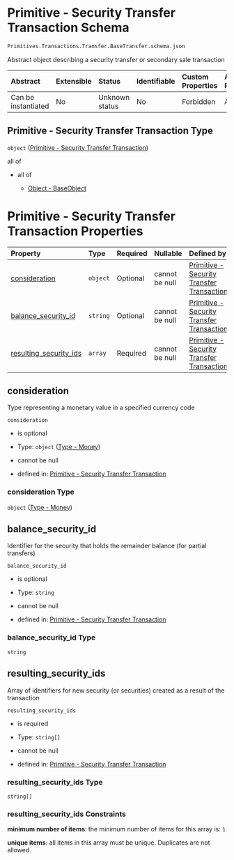 # Primitive - Security Transfer Transaction Schema

```txt
Primitives.Transactions.Transfer.BaseTransfer.schema.json
```

Abstract object describing a security transfer or secondary sale transaction

| Abstract            | Extensible | Status         | Identifiable | Custom Properties | Additional Properties | Access Restrictions | Defined In                                                                                                                |
| :------------------ | :--------- | :------------- | :----------- | :---------------- | :-------------------- | :------------------ | :------------------------------------------------------------------------------------------------------------------------ |
| Can be instantiated | No         | Unknown status | No           | Forbidden         | Allowed               | none                | [BaseTransfer.schema.json](../../schema/primitives/transactions/transfer/BaseTransfer.schema.json "open original schema") |

## Primitive - Security Transfer Transaction Type

`object` ([Primitive - Security Transfer Transaction](basetransfer.md))

all of

*   all of

    *   [Object - BaseObject](issuer-allof-object---baseobject.md "check type definition")

# Primitive - Security Transfer Transaction Properties

| Property                                          | Type     | Required | Nullable       | Defined by                                                                                                                                                                                                             |
| :------------------------------------------------ | :------- | :------- | :------------- | :--------------------------------------------------------------------------------------------------------------------------------------------------------------------------------------------------------------------- |
| [consideration](#consideration)                   | `object` | Optional | cannot be null | [Primitive - Security Transfer Transaction](stockclass-1-properties-type---money.md "Types.Money.schema.json#/properties/consideration")                                                                               |
| [balance_security_id](#balance_security_id)       | `string` | Optional | cannot be null | [Primitive - Security Transfer Transaction](basetransfer-properties-balance_security_id.md "Primitives.Transactions.Transfer.BaseTransfer.schema.json#/properties/balance_security_id")                                |
| [resulting_security_ids](#resulting_security_ids) | `array`  | Required | cannot be null | [Primitive - Security Transfer Transaction](basetransfer-properties-security-transfer---resulting-security-id-array.md "Primitives.Transactions.Transfer.BaseTransfer.schema.json#/properties/resulting_security_ids") |

## consideration

Type representing a monetary value in a specified currency code

`consideration`

*   is optional

*   Type: `object` ([Type - Money](stockclass-1-properties-type---money.md))

*   cannot be null

*   defined in: [Primitive - Security Transfer Transaction](stockclass-1-properties-type---money.md "Types.Money.schema.json#/properties/consideration")

### consideration Type

`object` ([Type - Money](stockclass-1-properties-type---money.md))

## balance_security_id

Identifier for the security that holds the remainder balance (for partial transfers)

`balance_security_id`

*   is optional

*   Type: `string`

*   cannot be null

*   defined in: [Primitive - Security Transfer Transaction](basetransfer-properties-balance_security_id.md "Primitives.Transactions.Transfer.BaseTransfer.schema.json#/properties/balance_security_id")

### balance_security_id Type

`string`

## resulting_security_ids

Array of identifiers for new security (or securities) created as a result of the transaction

`resulting_security_ids`

*   is required

*   Type: `string[]`

*   cannot be null

*   defined in: [Primitive - Security Transfer Transaction](basetransfer-properties-security-transfer---resulting-security-id-array.md "Primitives.Transactions.Transfer.BaseTransfer.schema.json#/properties/resulting_security_ids")

### resulting_security_ids Type

`string[]`

### resulting_security_ids Constraints

**minimum number of items**: the minimum number of items for this array is: `1`

**unique items**: all items in this array must be unique. Duplicates are not allowed.
